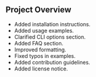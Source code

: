 ## Project Overview
- Added installation instructions.
- Added usage examples.
- Clarified CLI options section.
- Added FAQ section.
- Improved formatting.
- Fixed typos in examples.
- Added contribution guidelines.
- Added license notice.
